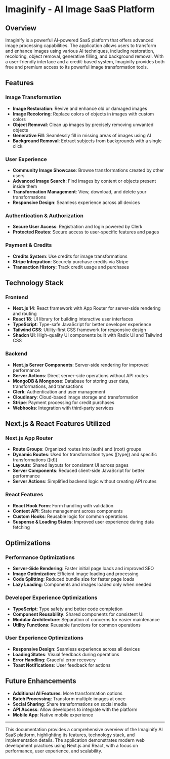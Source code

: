 # Imaginify - AI Image SaaS Platform

## Overview
Imaginify is a powerful AI-powered SaaS platform that offers advanced image processing capabilities. The application allows users to transform and enhance images using various AI techniques, including restoration, recoloring, object removal, generative filling, and background removal. With a user-friendly interface and a credit-based system, Imaginify provides both free and premium access to its powerful image transformation tools.

## Features

### Image Transformation
- **Image Restoration**: Revive and enhance old or damaged images
- **Image Recoloring**: Replace colors of objects in images with custom colors
- **Object Removal**: Clean up images by precisely removing unwanted objects
- **Generative Fill**: Seamlessly fill in missing areas of images using AI
- **Background Removal**: Extract subjects from backgrounds with a single click

### User Experience
- **Community Image Showcase**: Browse transformations created by other users
- **Advanced Image Search**: Find images by content or objects present inside them
- **Transformation Management**: View, download, and delete your transformations
- **Responsive Design**: Seamless experience across all devices

### Authentication & Authorization
- **Secure User Access**: Registration and login powered by Clerk
- **Protected Routes**: Secure access to user-specific features and pages

### Payment & Credits
- **Credits System**: Use credits for image transformations
- **Stripe Integration**: Securely purchase credits via Stripe
- **Transaction History**: Track credit usage and purchases

## Technology Stack

### Frontend
- **Next.js 14**: React framework with App Router for server-side rendering and routing
- **React 18**: UI library for building interactive user interfaces
- **TypeScript**: Type-safe JavaScript for better developer experience
- **Tailwind CSS**: Utility-first CSS framework for responsive design
- **Shadcn UI**: High-quality UI components built with Radix UI and Tailwind CSS

### Backend
- **Next.js Server Components**: Server-side rendering for improved performance
- **Server Actions**: Direct server-side operations without API routes
- **MongoDB & Mongoose**: Database for storing user data, transformations, and transactions
- **Clerk**: Authentication and user management
- **Cloudinary**: Cloud-based image storage and transformation
- **Stripe**: Payment processing for credit purchases
- **Webhooks**: Integration with third-party services

## Next.js & React Features Utilized

### Next.js App Router
- **Route Groups**: Organized routes into (auth) and (root) groups
- **Dynamic Routes**: Used for transformation types ([type]) and specific transformations ([id])
- **Layouts**: Shared layouts for consistent UI across pages
- **Server Components**: Reduced client-side JavaScript for better performance
- **Server Actions**: Simplified backend logic without creating API routes

### React Features
- **React Hook Form**: Form handling with validation
- **Context API**: State management across components
- **Custom Hooks**: Reusable logic for common operations
- **Suspense & Loading States**: Improved user experience during data fetching

## Optimizations

### Performance Optimizations
- **Server-Side Rendering**: Faster initial page loads and improved SEO
- **Image Optimization**: Efficient image loading and processing
- **Code Splitting**: Reduced bundle size for faster page loads
- **Lazy Loading**: Components and images loaded only when needed

### Developer Experience Optimizations
- **TypeScript**: Type safety and better code completion
- **Component Reusability**: Shared components for consistent UI
- **Modular Architecture**: Separation of concerns for easier maintenance
- **Utility Functions**: Reusable functions for common operations

### User Experience Optimizations
- **Responsive Design**: Seamless experience across all devices
- **Loading States**: Visual feedback during operations
- **Error Handling**: Graceful error recovery
- **Toast Notifications**: User feedback for actions

## Future Enhancements
- **Additional AI Features**: More transformation options
- **Batch Processing**: Transform multiple images at once
- **Social Sharing**: Share transformations on social media
- **API Access**: Allow developers to integrate with the platform
- **Mobile App**: Native mobile experience

---

This documentation provides a comprehensive overview of the Imaginify AI SaaS platform, highlighting its features, technology stack, and implementation details. The application demonstrates modern web development practices using Next.js and React, with a focus on performance, user experience, and scalability.